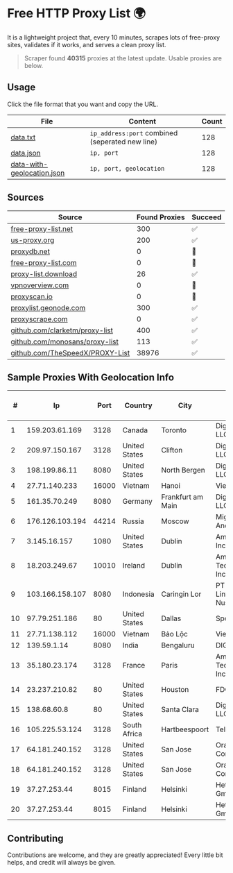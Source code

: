 
# Free HTTP Proxy List 🌍

It is a lightweight project that, every 10 minutes, scrapes lots of free-proxy sites, validates if it works, and serves a clean proxy list.


> Scraper found **40315** proxies at the latest update. Usable proxies are below.

## Usage

Click the file format that you want and copy the URL.


|File|Content|Count|
|----|-------|-----|
|[data.txt](https://raw.githubusercontent.com/themiralay/Proxy-List-World/master/data.txt)|`ip_address:port` combined (seperated new line)|128|
|[data.json](https://raw.githubusercontent.com/themiralay/Proxy-List-World/master/data.json)|`ip, port`|128|
|[data-with-geolocation.json](https://raw.githubusercontent.com/themiralay/Proxy-List-World/master/data-with-geolocation.json)|`ip, port, geolocation`|128|

## Sources

|Source|Found Proxies|Succeed|
|------|-------------|-------|
|[free-proxy-list.net](https://free-proxy-list.net)|300|✅|
|[us-proxy.org](https://www.us-proxy.org)|200|✅|
|[proxydb.net](http://proxydb.net)|0|🚫|
|[free-proxy-list.com](https://free-proxy-list.com/?page=&port=&type%5B%5D=http&type%5B%5D=https&up_time=0&search=Search)|0|🚫|
|[proxy-list.download](https://www.proxy-list.download/HTTP)|26|✅|
|[vpnoverview.com](https://vpnoverview.com/privacy/anonymous-browsing/free-proxy-servers)|0|🚫|
|[proxyscan.io](https://www.proxyscan.io)|0|🚫|
|[proxylist.geonode.com](https://proxylist.geonode.com/api/proxy-list?limit=300&page=1&sort_by=lastChecked&sort_type=desc&protocols=http,https)|300|✅|
|[proxyscrape.com](https://api.proxyscrape.com/v2/?request=displayproxies&protocol=http&timeout=10000&country=all&ssl=all&anonymity=all)|0|✅|
|[github.com/clarketm/proxy-list](https://raw.githubusercontent.com/clarketm/proxy-list/master/proxy-list-raw.txt)|400|✅|
|[github.com/monosans/proxy-list](https://raw.githubusercontent.com/monosans/proxy-list/main/proxies/http.txt)|113|✅|
|[github.com/TheSpeedX/PROXY-List](https://raw.githubusercontent.com/TheSpeedX/PROXY-List/master/http.txt)|38976|✅|


## Sample Proxies With Geolocation Info

|#|Ip|Port|Country|City|Internet Service Provider|
|-|--|----|-------|----|-------------------------|
|1|159.203.61.169|3128|Canada|Toronto|DigitalOcean, LLC|
|2|209.97.150.167|3128|United States|Clifton|DigitalOcean, LLC|
|3|198.199.86.11|8080|United States|North Bergen|DigitalOcean, LLC|
|4|27.71.140.233|16000|Vietnam|Hanoi|Viettel Group|
|5|161.35.70.249|8080|Germany|Frankfurt am Main|DigitalOcean, LLC|
|6|176.126.103.194|44214|Russia|Moscow|Miglovets Egor Andreevich|
|7|3.145.16.157|1080|United States|Dublin|Amazon.com, Inc.|
|8|18.203.249.67|10010|Ireland|Dublin|Amazon Technologies Inc.|
|9|103.166.158.107|8080|Indonesia|Caringin Lor|PT Timor Lintas Nusantara|
|10|97.79.251.186|80|United States|Dallas|Spectrum|
|11|27.71.138.112|16000|Vietnam|Bảo Lộc|Viettel Group|
|12|139.59.1.14|8080|India|Bengaluru|DIGITALOCEAN|
|13|35.180.23.174|3128|France|Paris|Amazon Technologies Inc.|
|14|23.237.210.82|80|United States|Houston|FDCservers.net|
|15|138.68.60.8|80|United States|Santa Clara|DigitalOcean, LLC|
|16|105.225.53.124|3128|South Africa|Hartbeespoort|Telkom SA Ltd|
|17|64.181.240.152|3128|United States|San Jose|Oracle Corporation|
|18|64.181.240.152|3128|United States|San Jose|Oracle Corporation|
|19|37.27.253.44|8015|Finland|Helsinki|Hetzner Online GmbH|
|20|37.27.253.44|8015|Finland|Helsinki|Hetzner Online GmbH|



## Contributing

Contributions are welcome, and they are greatly appreciated! Every
little bit helps, and credit will always be given.

